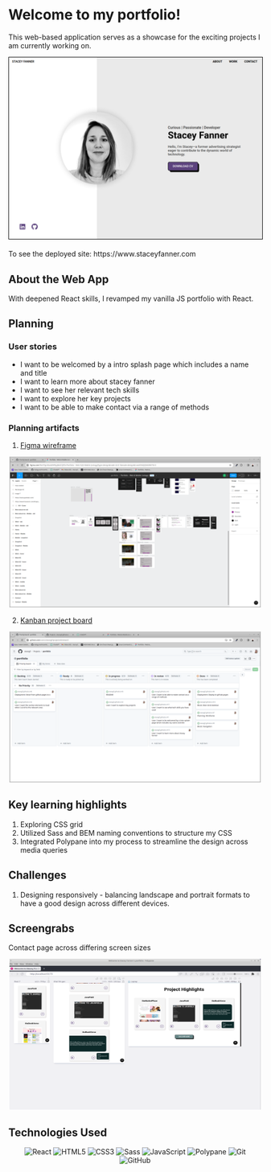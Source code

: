 # Welcome to my portfolio!

This web-based application serves as a showcase for the exciting projects I am currently working on.

<div align="center">

  <img src="./public/images/desktop-homepage.png" alt="Homepage Screenshot" style="border: 1px solid black ">

</div>

 <br>
To see the deployed site: https://www.staceyfanner.com

## About the Web App

With deepened React skills, I revamped my vanilla JS portfolio with React. 

## Planning

### User stories

- I want to be welcomed by a intro splash page which includes a name and title
- I want to learn more about stacey fanner
- I want to see her relevant tech skills
- I want to explore her key projects
- I want to be able to make contact via a range of methods

### Planning artifacts

1. [Figma wireframe](<https://www.figma.com/file/5TgUXIooWHFEpJBoSCQFDr/Portfolio---Web-%26-Mobile-(nology)?type=design&node-id=0%3A1&mode=design&t=woVCtkQQ5AKWk7Y6-1>)

<div align="center">
 <img src="./public/images/figma.png" title="Figma wireframe" width="500" height="300">
 </div>

2. [Kanban project board](https://github.com/users/staceyjf/projects/6/views/2)

<div align="center">
 <img src="./public/images/project-board.png" title="Github Project board" width="500" height="300">
 </div>

## Key learning highlights

1. Exploring CSS grid
2. Utilized Sass and BEM naming conventions to structure my CSS
3. Integrated Polypane into my process to streamline the design across media queries

## Challenges

1. Designing responsively - balancing landscape and portrait formats to have a good design across different devices.

## Screengrabs

Contact page across differing screen sizes

<div align="center">
<img src="./public/images/polypane.png" title="Logon page" width="500" height="300"> 
</div>

<div align="left">

## Technologies Used

<div align="center">

![React](https://img.shields.io/badge/-React-05122A?style=flat&logo=react)
![HTML5](https://img.shields.io/badge/-HTML5-05122A?style=flat&logo=html5)
![CSS3](https://img.shields.io/badge/-CSS3-05122A?style=flat&logo=css3)
![Sass](https://img.shields.io/badge/-Sass-05122A?style=flat&logo=sass)
![JavaScript](https://img.shields.io/badge/-JavaScript-05122A?style=flat&logo=javascript)
![Polypane](https://img.shields.io/badge/-Polypane-05122A?style=flat&logo=polypane)
![Git](https://img.shields.io/badge/-Git-05122A?style=flat&logo=git)
![GitHub](https://img.shields.io/badge/-GitHub-05122A?style=flat&logo=github)

</div>

</div>

